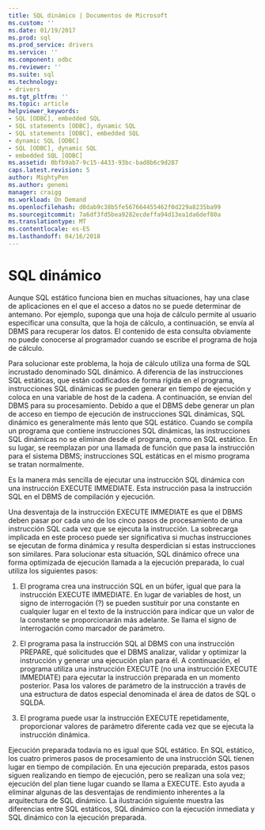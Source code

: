 ```yaml
---
title: SQL dinámico | Documentos de Microsoft
ms.custom: ''
ms.date: 01/19/2017
ms.prod: sql
ms.prod_service: drivers
ms.service: ''
ms.component: odbc
ms.reviewer: ''
ms.suite: sql
ms.technology:
- drivers
ms.tgt_pltfrm: ''
ms.topic: article
helpviewer_keywords:
- SQL [ODBC], embedded SQL
- SQL statements [ODBC], dynamic SQL
- SQL statements [ODBC], embedded SQL
- dynamic SQL [ODBC]
- SQL [ODBC], dynamic SQL
- embedded SQL [ODBC]
ms.assetid: 0bfb9ab7-9c15-4433-93bc-bad8b6c9d287
caps.latest.revision: 5
author: MightyPen
ms.author: genemi
manager: craigg
ms.workload: On Demand
ms.openlocfilehash: d0dab9c38b5fe567664455462f0d229a8235ba99
ms.sourcegitcommit: 7a6df3fd5bea9282ecdeffa94d13ea1da6def80a
ms.translationtype: MT
ms.contentlocale: es-ES
ms.lasthandoff: 04/16/2018
---
```

# <a name="dynamic-sql"></a>SQL dinámico
Aunque SQL estático funciona bien en muchas situaciones, hay una clase de aplicaciones en el que el acceso a datos no se puede determinar de antemano. Por ejemplo, suponga que una hoja de cálculo permite al usuario especificar una consulta, que la hoja de cálculo, a continuación, se envía al DBMS para recuperar los datos. El contenido de esta consulta obviamente no puede conocerse al programador cuando se escribe el programa de hoja de cálculo.  
  
 Para solucionar este problema, la hoja de cálculo utiliza una forma de SQL incrustado denominado SQL dinámico. A diferencia de las instrucciones SQL estáticas, que están codificados de forma rígida en el programa, instrucciones SQL dinámicas se pueden generar en tiempo de ejecución y coloca en una variable de host de la cadena. A continuación, se envían del DBMS para su procesamiento. Debido a que el DBMS debe generar un plan de acceso en tiempo de ejecución de instrucciones SQL dinámicas, SQL dinámico es generalmente más lento que SQL estático. Cuando se compila un programa que contiene instrucciones SQL dinámicas, las instrucciones SQL dinámicas no se eliminan desde el programa, como en SQL estático. En su lugar, se reemplazan por una llamada de función que pasa la instrucción para el sistema DBMS; instrucciones SQL estáticas en el mismo programa se tratan normalmente.  
  
 Es la manera más sencilla de ejecutar una instrucción SQL dinámica con una instrucción EXECUTE IMMEDIATE. Esta instrucción pasa la instrucción SQL en el DBMS de compilación y ejecución.  
  
 Una desventaja de la instrucción EXECUTE IMMEDIATE es que el DBMS deben pasar por cada uno de los cinco pasos de procesamiento de una instrucción SQL cada vez que se ejecuta la instrucción. La sobrecarga implicada en este proceso puede ser significativa si muchas instrucciones se ejecutan de forma dinámica y resulta desperdician si estas instrucciones son similares. Para solucionar esta situación, SQL dinámico ofrece una forma optimizada de ejecución llamada a la ejecución preparada, lo cual utiliza los siguientes pasos:  
  
1.  El programa crea una instrucción SQL en un búfer, igual que para la instrucción EXECUTE IMMEDIATE. En lugar de variables de host, un signo de interrogación (?) se pueden sustituir por una constante en cualquier lugar en el texto de la instrucción para indicar que un valor de la constante se proporcionarán más adelante. Se llama el signo de interrogación como marcador de parámetro.  
  
2.  El programa pasa la instrucción SQL al DBMS con una instrucción PREPARE, qué solicitudes que el DBMS analizar, validar y optimizar la instrucción y generar una ejecución plan para él. A continuación, el programa utiliza una instrucción EXECUTE (no una instrucción EXECUTE IMMEDIATE) para ejecutar la instrucción preparada en un momento posterior. Pasa los valores de parámetro de la instrucción a través de una estructura de datos especial denominada el área de datos de SQL o SQLDA.  
  
3.  El programa puede usar la instrucción EXECUTE repetidamente, proporcionar valores de parámetro diferente cada vez que se ejecuta la instrucción dinámica.  
  
 Ejecución preparada todavía no es igual que SQL estático. En SQL estático, los cuatro primeros pasos de procesamiento de una instrucción SQL tienen lugar en tiempo de compilación. En una ejecución preparada, estos pasos siguen realizando en tiempo de ejecución, pero se realizan una sola vez; ejecución del plan tiene lugar cuando se llama a EXECUTE. Esto ayuda a eliminar algunas de las desventajas de rendimiento inherentes a la arquitectura de SQL dinámico. La ilustración siguiente muestra las diferencias entre SQL estáticos, SQL dinámico con la ejecución inmediata y SQL dinámico con la ejecución preparada.
